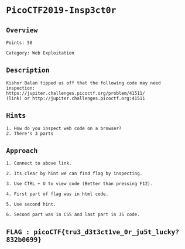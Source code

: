 
# `PicoCTF2019-Insp3ct0r`

## ```Overview```

```
Points: 50

Category: Web Exploitation
```


## ```Description```
```
Kishor Balan tipped us off that the following code may need inspection: 
https://jupiter.challenges.picoctf.org/problem/41511/ 
(link) or http://jupiter.challenges.picoctf.org:41511
```


## ```Hints```
```
1. How do you inspect web code on a browser?
2. There's 3 parts
```

## ```Approach```
```
1. Connect to above link.

2. Its clear by hint we can find flag by inspecting.

3. Use CTRL + U to view code (Better than pressing F12).

4. First part of flag was in html code.

5. Use second hint.

6. Second part was in CSS and last part in JS code.
```

## ```FLAG : picoCTF{tru3_d3t3ct1ve_0r_ju5t_lucky?832b0699}```









